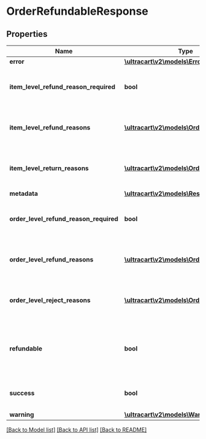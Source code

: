 # OrderRefundableResponse

## Properties
Name | Type | Description | Notes
------------ | ------------- | ------------- | -------------
**error** | [**\ultracart\v2\models\Error**](Error.md) |  | [optional] 
**item_level_refund_reason_required** | **bool** | True if the item level refund reason is required | [optional] 
**item_level_refund_reasons** | [**\ultracart\v2\models\OrderReason[]**](OrderReason.md) | Reason codes available at the item level. | [optional] 
**item_level_return_reasons** | [**\ultracart\v2\models\OrderReason[]**](OrderReason.md) | Return codes available at the item level. | [optional] 
**metadata** | [**\ultracart\v2\models\ResponseMetadata**](ResponseMetadata.md) |  | [optional] 
**order_level_refund_reason_required** | **bool** | True if the order level refund reason is required | [optional] 
**order_level_refund_reasons** | [**\ultracart\v2\models\OrderReason[]**](OrderReason.md) | Reason codes available at the order level. | [optional] 
**order_level_reject_reasons** | [**\ultracart\v2\models\OrderReason[]**](OrderReason.md) | Reject codes available at the order level. | [optional] 
**refundable** | **bool** | Whether the order is refundable or not.  Null should be interpreted as false. | [optional] 
**success** | **bool** | Indicates if API call was successful | [optional] 
**warning** | [**\ultracart\v2\models\Warning**](Warning.md) |  | [optional] 

[[Back to Model list]](../README.md#documentation-for-models) [[Back to API list]](../README.md#documentation-for-api-endpoints) [[Back to README]](../README.md)


